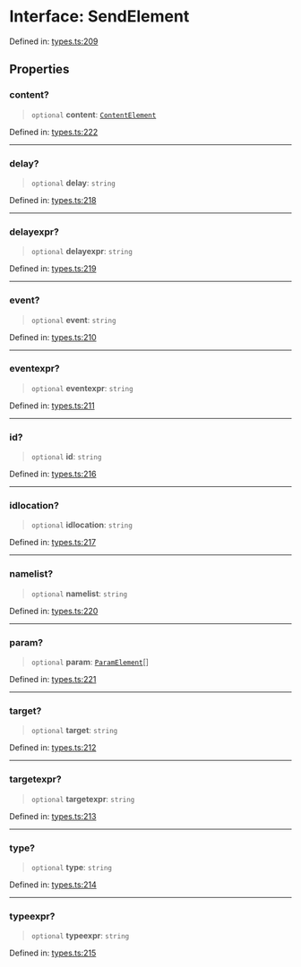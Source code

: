 # Interface: SendElement

Defined in: [types.ts:209](https://github.com/caweinshenker/sxcml-js/blob/957847bdc6405b8502a575517be9bde5a1c195dc/src/types.ts#L209)

## Properties

### content?

> `optional` **content**: [`ContentElement`](ContentElement.md)

Defined in: [types.ts:222](https://github.com/caweinshenker/sxcml-js/blob/957847bdc6405b8502a575517be9bde5a1c195dc/src/types.ts#L222)

***

### delay?

> `optional` **delay**: `string`

Defined in: [types.ts:218](https://github.com/caweinshenker/sxcml-js/blob/957847bdc6405b8502a575517be9bde5a1c195dc/src/types.ts#L218)

***

### delayexpr?

> `optional` **delayexpr**: `string`

Defined in: [types.ts:219](https://github.com/caweinshenker/sxcml-js/blob/957847bdc6405b8502a575517be9bde5a1c195dc/src/types.ts#L219)

***

### event?

> `optional` **event**: `string`

Defined in: [types.ts:210](https://github.com/caweinshenker/sxcml-js/blob/957847bdc6405b8502a575517be9bde5a1c195dc/src/types.ts#L210)

***

### eventexpr?

> `optional` **eventexpr**: `string`

Defined in: [types.ts:211](https://github.com/caweinshenker/sxcml-js/blob/957847bdc6405b8502a575517be9bde5a1c195dc/src/types.ts#L211)

***

### id?

> `optional` **id**: `string`

Defined in: [types.ts:216](https://github.com/caweinshenker/sxcml-js/blob/957847bdc6405b8502a575517be9bde5a1c195dc/src/types.ts#L216)

***

### idlocation?

> `optional` **idlocation**: `string`

Defined in: [types.ts:217](https://github.com/caweinshenker/sxcml-js/blob/957847bdc6405b8502a575517be9bde5a1c195dc/src/types.ts#L217)

***

### namelist?

> `optional` **namelist**: `string`

Defined in: [types.ts:220](https://github.com/caweinshenker/sxcml-js/blob/957847bdc6405b8502a575517be9bde5a1c195dc/src/types.ts#L220)

***

### param?

> `optional` **param**: [`ParamElement`](ParamElement.md)[]

Defined in: [types.ts:221](https://github.com/caweinshenker/sxcml-js/blob/957847bdc6405b8502a575517be9bde5a1c195dc/src/types.ts#L221)

***

### target?

> `optional` **target**: `string`

Defined in: [types.ts:212](https://github.com/caweinshenker/sxcml-js/blob/957847bdc6405b8502a575517be9bde5a1c195dc/src/types.ts#L212)

***

### targetexpr?

> `optional` **targetexpr**: `string`

Defined in: [types.ts:213](https://github.com/caweinshenker/sxcml-js/blob/957847bdc6405b8502a575517be9bde5a1c195dc/src/types.ts#L213)

***

### type?

> `optional` **type**: `string`

Defined in: [types.ts:214](https://github.com/caweinshenker/sxcml-js/blob/957847bdc6405b8502a575517be9bde5a1c195dc/src/types.ts#L214)

***

### typeexpr?

> `optional` **typeexpr**: `string`

Defined in: [types.ts:215](https://github.com/caweinshenker/sxcml-js/blob/957847bdc6405b8502a575517be9bde5a1c195dc/src/types.ts#L215)
